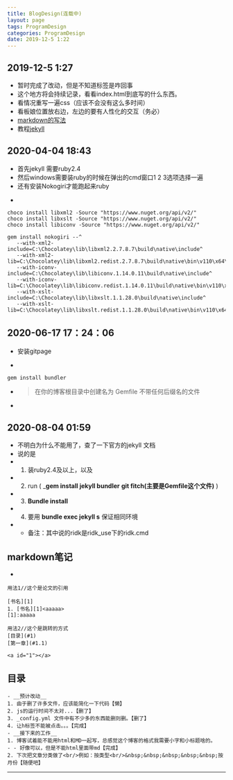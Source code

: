 ```yaml
---
title: BlogDesign(连载中)
layout: page
tags: ProgramDesign
categories: ProgramDesign
date: 2019-12-5 1:22
---
```

## __2019-12-5 1:27__
- 暂时完成了改动，但是不知道标签是咋回事
- 这个地方将会持续记录，看看index.html到底写的什么东西。
- 看情况重写一遍css（应该不会没有这么多时间）
- 看板娘位置放右边，左边的要有人性化的交互（务必）
- [markdown的写法](https://www.runoob.com/markdown/md-link.html)
- 教程[jekyll](https://www.youtube.com/watch?v=T1itpPvFWHI&list=PLLAZ4kZ9dFpOPV5C5Ay0pHaa0RJFhcmcB)

## __2020-04-04 18:43__
- 首先jekyll 需要ruby2.4
- 然后windows需要装ruby的时候在弹出的cmd窗口1 2 3选项选择一遍
- 还有安装Nokogiri才能跑起来ruby
- > 
```
choco install libxml2 -Source "https://www.nuget.org/api/v2/"
choco install libxslt -Source "https://www.nuget.org/api/v2/"
choco install libiconv -Source "https://www.nuget.org/api/v2/"
```
```
gem install nokogiri --^
   --with-xml2-include=C:\Chocolatey\lib\libxml2.2.7.8.7\build\native\include^
   --with-xml2-lib=C:\Chocolatey\lib\libxml2.redist.2.7.8.7\build\native\bin\v110\x64\Release\dynamic\cdecl^
   --with-iconv-include=C:\Chocolatey\lib\libiconv.1.14.0.11\build\native\include^
   --with-iconv-lib=C:\Chocolatey\lib\libiconv.redist.1.14.0.11\build\native\bin\v110\x64\Release\dynamic\cdecl^
   --with-xslt-include=C:\Chocolatey\lib\libxslt.1.1.28.0\build\native\include^
   --with-xslt-lib=C:\Chocolatey\lib\libxslt.redist.1.1.28.0\build\native\bin\v110\x64\Release\dynamic
```

## __2020-06-17 17：24：06__
- 安装gitpage
- > 
```ruby
gem install bundler
```
- > 在你的博客根目录中创建名为 Gemfile 不带任何后缀名的文件
- 

## __2020-08-04 01:59__
- 不明白为什么不能用了，查了一下官方的jekyll 文档
- 说的是
- 1. 装ruby2.4及以上，以及
- 2. run ( ___gem install jekyll bundler__  __git fitch(主要是Gemfile这个文件)__ )
- 3. __Bundle install__
- 4. 要用 __bundle exec jekyll s__ 保证相同环境
- - 备注：其中说的ridk是ridk_use下的ridk.cmd

## __markdown笔记__
- 

```
用法1//这个是论文的引用

[书名][1]
1. [书名][1]<aaaaa>
[1]:aaaaa

用法2//这个是跳转的方式
[目录](#1)
[第一章](#1.1)

<a id="1"></a>
```


## __目录__

    - __预计改动__
    1. 由于删了许多文件，应该能简化一下代码【懒】
    2. js的运行时间不太对...【删了】
    3. _config.yml 文件中有不少多的东西能删则删。【删了】
    4. 让h标签不能被点击。。。【完成】
    - __接下来的工作__
    1. 博客试着能不能用html和MD一起写，总感觉这个博客的格式我需要小字和小标题啥的。
    - - 好像可以，但是不能html里面带md【完成】
    2. 下次把文章分类做了<br/>例如：按类型<br/>&nbsp;&nbsp;&nbsp;&nbsp;&nbsp;按月份【随便吧】
<hr/>
